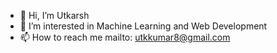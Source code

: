 - 👋 Hi, I’m Utkarsh
- 👀 I’m interested in Machine Learning and Web Development
- 📫 How to reach me mailto: utkkumar8@gmail.com

<!---
Utk001/Utk001 is a ✨ special ✨ repository because its `README.md` (this file) appears on your GitHub profile.
You can click the Preview link to take a look at your changes.
--->
